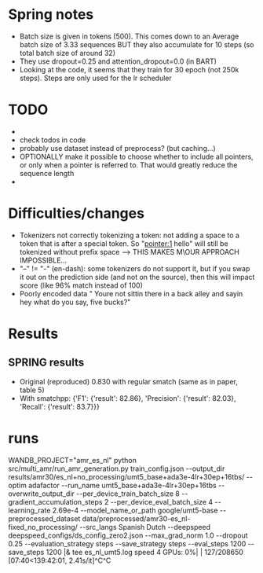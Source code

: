 # Spring notes
- Batch size is given in tokens (500). This comes down to an Average batch size of 3.33 sequences BUT they also accumulate for 10 steps (so total batch size of around 32)
- They use dropout=0.25 and attention_dropout=0.0 (in BART)
- Looking at the code, it seems that they train for 30 epoch (not 250k steps). Steps are only used for the lr scheduler

# TODO
- 
- check todos in code
- probably use dataset instead of preprocess? (but caching...)
- OPTIONALLY make it possible to choose whether to include all pointers, or only when a pointer is referred to. That would greatly reduce the sequence length
- 

# Difficulties/changes
- Tokenizers not correctly tokenizing a token: not adding a space to a token that is after a special token. So "<pointer:1> hello" will still be tokenized without prefix space --> THIS MAKES M\OUR APPROACH IMPOSSIBLE...
- "–" != "-" (en-dash): some tokenizers do not support it, but if you swap it out on the prediction side (and not on the source), then this will impact score (like 96% match instead of 100)
- Poorly encoded data " You re not sittin  there in a back alley and sayin  hey what do you say, five bucks?"

# Results
## SPRING results
- Original (reproduced) 0.830 with regular smatch (same as in paper, table 5)
- With smatchpp: {'F1': {'result': 82.86}, 'Precision': {'result': 82.03}, 'Recall': {'result': 83.7}}}


# runs
WANDB_PROJECT="amr_es_nl" python src/multi_amr/run_amr_generation.py train_config.json --output_dir results/amr30/es_nl+no_processing/umt5_base+ada3e-4lr+30ep+16tbs/ --optim adafactor --run_name umt5_base+ada3e-4lr+30ep+16tbs --overwrite_output_dir --per_device_train_batch_size 8 --gradient_accumulation_steps 2 --per_device_eval_batch_size 4 --learning_rate 2.69e-4 --model_name_or_path google/umt5-base --preprocessed_dataset data/preprocessed/amr30-es_nl-fixed_no_processing/ --src_langs Spanish Dutch --deepspeed deepspeed_configs/ds_config_zero2.json --max_grad_norm 1.0 --dropout 0.25 --evaluation_strategy steps --save_strategy steps --eval_steps 1200 --save_steps 1200 |& tee es_nl_umt5.log
speed 4 GPUs:   0%|          | 127/208650 [07:40<139:42:01,  2.41s/it]^C^C